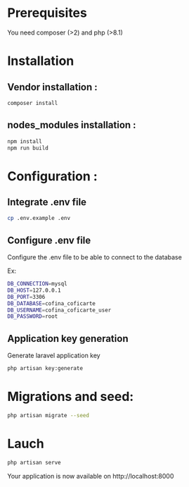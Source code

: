# Prerequisites

You need composer (>2) and php (>8.1)

# Installation

## Vendor installation :

```bash
composer install
```

## nodes_modules installation :

```bash
npm install
npm run build
```

# Configuration :

## Integrate .env file

```bash
cp .env.example .env
```

## Configure .env file

Configure the .env file to be able to connect to the database

Ex:

```bash
DB_CONNECTION=mysql
DB_HOST=127.0.0.1
DB_PORT=3306
DB_DATABASE=cofina_coficarte
DB_USERNAME=cofina_coficarte_user
DB_PASSWORD=root
```

## Application key generation

Generate laravel application key

```bash
php artisan key:generate
```

# Migrations and seed:

```bash
php artisan migrate --seed
```

# Lauch

```bash
php artisan serve
```

Your application is now available on http://localhost:8000
